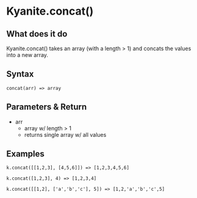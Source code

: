 
  

# Kyanite.concat()

  

  

## What does it do

  

Kyanite.concat() takes an array (with a length > 1) and concats the values into a new array.

  
  
  

  

## Syntax

  

    concat(arr) => array

  

  

## Parameters & Return
- arr
	- array w/ length > 1
	- returns single array w/ all values

  

## Examples

    k.concat([[1,2,3], [4,5,6]]) => [1,2,3,4,5,6]
    
    k.concat([1,2,3], 4) => [1,2,3,4]
    
    k.concat([[1,2], ['a','b','c'], 5]) => [1,2,'a','b','c',5]
  

